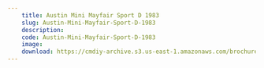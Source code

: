 ```yaml
---
    title: Austin Mini Mayfair Sport D 1983
    slug: Austin-Mini-Mayfair-Sport-D-1983
    description:
    code: Austin-Mini-Mayfair-Sport-D-1983
    image:
    download: https://cmdiy-archive.s3.us-east-1.amazonaws.com/brochures/documents/Austin+Mini+Mayfair+Sport+D+1983.pdf
---
```

<!-- Content of the page -->

##
        